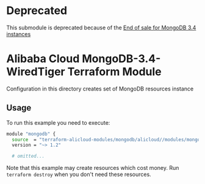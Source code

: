# Deprecated

This submodule is deprecated because of the [End of sale for MongoDB 3.4 instances](https://www.alibabacloud.com/help/en/mongodb/product-overview/notice-end-of-sale-for-mongodb-3-4-instances-20230101)

# Alibaba Cloud MongoDB-3.4-WiredTiger Terraform Module

Configuration in this directory creates set of MongoDB resources instance

## Usage

To run this example you need to execute:

```bash
module "mongodb" {
  source  = "terraform-alicloud-modules/mongodb/alicloud//modules/mongodb-3.4-wiredtiger"
  version = "~> 1.2"

  # omitted...
```

Note that this example may create resources which cost money. Run `terraform destroy` when you don't need these resources.

<!-- BEGINNING OF PRE-COMMIT-TERRAFORM DOCS HOOK -->

<!-- END OF PRE-COMMIT-TERRAFORM DOCS HOOK -->
